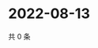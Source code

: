 # 2022-08-13

共 0 条

<!-- BEGIN WEIBO -->
<!-- 最后更新时间 Sat Aug 13 2022 05:01:03 GMT+0800 (China Standard Time) -->

<!-- END WEIBO -->
